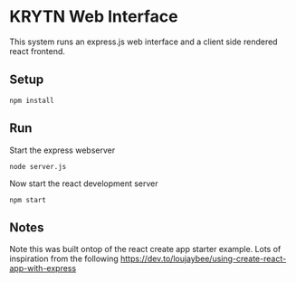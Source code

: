 # KRYTN Web Interface

This system runs an express.js web interface and a client side rendered react frontend. 

## Setup

`npm install`

## Run

Start the express webserver

`node server.js`

Now start the react development server 

`npm start`

## Notes

Note this was built ontop of the react create app starter example. Lots of inspiration from the following https://dev.to/loujaybee/using-create-react-app-with-express 